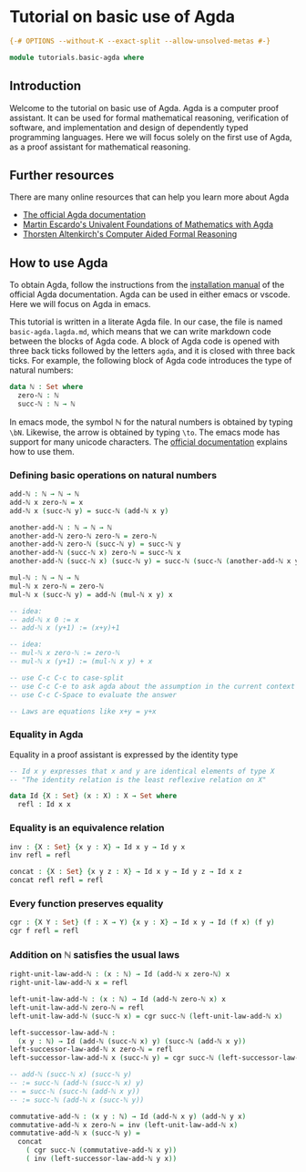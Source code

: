 # Tutorial on basic use of Agda

```agda
{-# OPTIONS --without-K --exact-split --allow-unsolved-metas #-}

module tutorials.basic-agda where
```

## Introduction

Welcome to the tutorial on basic use of Agda. Agda is a computer proof assistant. It can be used for formal mathematical reasoning, verification of software, and implementation and design of dependently typed programming languages. Here we will focus solely on the first use of Agda, as a proof assistant for mathematical reasoning.

## Further resources

There are many online resources that can help you learn more about Agda

* [The official Agda documentation](https://agda.readthedocs.io/en/v2.6.2.1/)
* [Martin Escardo's Univalent Foundations of Mathematics with Agda](https://www.cs.bham.ac.uk/~mhe/HoTT-UF-in-Agda-Lecture-Notes/)
* [Thorsten Altenkirch's Computer Aided Formal Reasoning](http://www.cs.nott.ac.uk/~psztxa/g53cfr/)

## How to use Agda

To obtain Agda, follow the instructions from the [installation manual](https://agda.readthedocs.io/en/v2.6.2.1/getting-started/installation.html) of the official Agda documentation. Agda can be used in either emacs or vscode. Here we will focus on Agda in emacs.

This tutorial is written in a literate Agda file. In our case, the file is named `basic-agda.lagda.md`, which means that we can write markdown code between the blocks of Agda code. A block of Agda code is opened with three back ticks followed by the letters `agda`, and it is closed with three back ticks. For example, the following block of Agda code introduces the type of natural numbers:

```agda
data ℕ : Set where
  zero-ℕ : ℕ
  succ-ℕ : ℕ → ℕ
```

In emacs mode, the symbol ℕ for the natural numbers is obtained by typing `\bN`. Likewise, the arrow is obtained by typing `\to`. The emacs mode has support for many unicode characters. The [official documentation](https://agda.readthedocs.io/en/v2.6.2.1/tools/emacs-mode.html#unicode-input) explains how to use them.

### Defining basic operations on natural numbers

```agda
add-ℕ : ℕ → ℕ → ℕ
add-ℕ x zero-ℕ = x
add-ℕ x (succ-ℕ y) = succ-ℕ (add-ℕ x y)

another-add-ℕ : ℕ → ℕ → ℕ
another-add-ℕ zero-ℕ zero-ℕ = zero-ℕ
another-add-ℕ zero-ℕ (succ-ℕ y) = succ-ℕ y
another-add-ℕ (succ-ℕ x) zero-ℕ = succ-ℕ x
another-add-ℕ (succ-ℕ x) (succ-ℕ y) = succ-ℕ (succ-ℕ (another-add-ℕ x y))

mul-ℕ : ℕ → ℕ → ℕ
mul-ℕ x zero-ℕ = zero-ℕ
mul-ℕ x (succ-ℕ y) = add-ℕ (mul-ℕ x y) x

-- idea:
-- add-ℕ x 0 := x
-- add-ℕ x (y+1) := (x+y)+1

-- idea:
-- mul-ℕ x zero-ℕ := zero-ℕ
-- mul-ℕ x (y+1) := (mul-ℕ x y) + x

-- use C-c C-c to case-split
-- use C-c C-e to ask agda about the assumption in the current context
-- use C-c C-Space to evaluate the answer

-- Laws are equations like x+y = y+x
```

### Equality in Agda

Equality in a proof assistant is expressed by the identity type

```agda
-- Id x y expresses that x and y are identical elements of type X
-- "The identity relation is the least reflexive relation on X"

data Id {X : Set} (x : X) : X → Set where
  refl : Id x x
```

### Equality is an equivalence relation

```agda
inv : {X : Set} {x y : X} → Id x y → Id y x
inv refl = refl

concat : {X : Set} {x y z : X} → Id x y → Id y z → Id x z
concat refl refl = refl
```

### Every function preserves equality

```agda
cgr : {X Y : Set} (f : X → Y) {x y : X} → Id x y → Id (f x) (f y)
cgr f refl = refl
```

### Addition on ℕ satisfies the usual laws

```agda
right-unit-law-add-ℕ : (x : ℕ) → Id (add-ℕ x zero-ℕ) x
right-unit-law-add-ℕ x = refl

left-unit-law-add-ℕ : (x : ℕ) → Id (add-ℕ zero-ℕ x) x
left-unit-law-add-ℕ zero-ℕ = refl
left-unit-law-add-ℕ (succ-ℕ x) = cgr succ-ℕ (left-unit-law-add-ℕ x)

left-successor-law-add-ℕ :
  (x y : ℕ) → Id (add-ℕ (succ-ℕ x) y) (succ-ℕ (add-ℕ x y))
left-successor-law-add-ℕ x zero-ℕ = refl
left-successor-law-add-ℕ x (succ-ℕ y) = cgr succ-ℕ (left-successor-law-add-ℕ x y)

-- add-ℕ (succ-ℕ x) (succ-ℕ y)
-- := succ-ℕ (add-ℕ (succ-ℕ x) y)
-- = succ-ℕ (succ-ℕ (add-ℕ x y))
-- := succ-ℕ (add-ℕ x (succ-ℕ y))

commutative-add-ℕ : (x y : ℕ) → Id (add-ℕ x y) (add-ℕ y x)
commutative-add-ℕ x zero-ℕ = inv (left-unit-law-add-ℕ x)
commutative-add-ℕ x (succ-ℕ y) =
  concat
    ( cgr succ-ℕ (commutative-add-ℕ x y))
    ( inv (left-successor-law-add-ℕ y x))

```

### 
